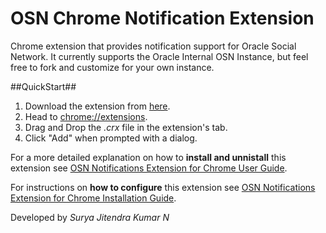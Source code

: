 OSN Chrome Notification Extension
=====================

Chrome extension that provides notification support for Oracle Social Network. 
It currently supports the Oracle Internal OSN Instance, but feel free to fork and customize for your own instance.

##QuickStart##
1. Download the extension from [here].
2. Head to [chrome://extensions].
3. Drag and Drop the _.crx_ file in the extension's tab.
4. Click "Add" when prompted with a dialog.

For a more detailed explanation on how to **install and unnistall** this extension see [OSN Notifications Extension for Chrome User Guide].

For instructions on **how to configure** this extension see [OSN Notifications Extension for Chrome Installation Guide].


Developed by _Surya Jitendra Kumar N_

[here]: https://github.com/jivimberg/OSNChromeNotification/blob/master/download/OSN%20Notifications%20Extension%20for%20Chrome%20V3.crx?raw=true
[chrome://extensions]: chrome://extensions 
[OSN Notifications Extension for Chrome User Guide]: https://github.com/jivimberg/OSNChromeNotification/blob/master/docs/OSN%20Notifications%20Extension%20for%20Chrome%20User%20Guide.doc 
[OSN Notifications Extension for Chrome Installation Guide]: https://github.com/jivimberg/OSNChromeNotification/blob/master/docs/OSN%20Notifications%20Extension%20for%20Chrome%20Installation%20Guide.doc